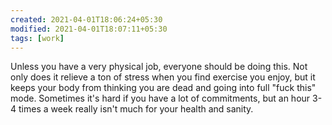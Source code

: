 ```yaml
---
created: 2021-04-01T18:06:24+05:30
modified: 2021-04-01T18:07:11+05:30
tags: [work]
---
```


 Unless you have a very physical job, everyone should be doing this. Not only does it relieve a ton of stress when you find exercise you enjoy, but it keeps your body from thinking you are dead and going into full "fuck this" mode. Sometimes it's hard if you have a lot of commitments, but an hour 3-4 times a week really isn't much for your health and sanity. 
